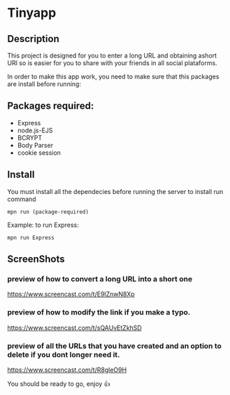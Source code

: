 # Tinyapp

## Description
This project is designed for you to enter a long URL and obtaining ashort URl so is easier for you to share with your friends in all social plataforms. 

In order to make this app work, you need to make sure that this packages are install before running: 

## Packages required: 
- Express
- node.js-EJS
- BCRYPT
- Body Parser
- cookie session

## Install 
You must install all the dependecies before running the server
to install run command  

```
mpn run (package-required)
``` 
Example: to run Express:

```
mpn run Express
``` 

## ScreenShots

### preview of how to convert a long URL into a short one
https://www.screencast.com/t/E9lZnwN8Xp

### preview of how to modify the link if you make a typo.
https://www.screencast.com/t/sQAUvEtZkhSD

### preview of all the URLs that you have created and an option to delete if you dont longer need it.

https://www.screencast.com/t/R8gleO9H



You should be ready to go, enjoy :+1:

